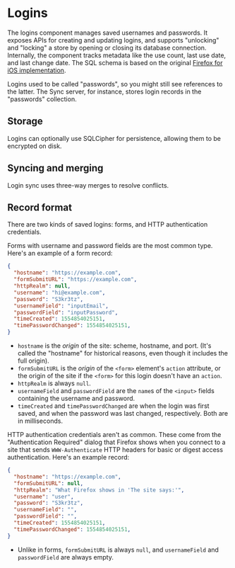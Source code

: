 # Logins

The logins component manages saved usernames and passwords. It exposes APIs for creating and updating logins, and supports "unlocking" and "locking" a store by opening or closing its database connection. Internally, the component tracks metadata like the use count, last use date, and last change date. The SQL schema is based on the original [Firefox for iOS implementation](https://github.com/mozilla-mobile/firefox-ios/blob/faa6a2839abf4da2c54ff1b3291174b50b31ab2c/Storage/SQL/SQLiteLogins.swift).

Logins used to be called "passwords", so you might still see references to the latter. The Sync server, for instance, stores login records in the "passwords" collection.

## Storage

Logins can optionally use SQLCipher for persistence, allowing them to be encrypted on disk.

## Syncing and merging

Login sync uses three-way merges to resolve conflicts.

## Record format

There are two kinds of saved logins: forms, and HTTP authentication credentials.

Forms with username and password fields are the most common type. Here's an example of a form record:

```json
{
  "hostname": "https://example.com",
  "formSubmitURL": "https://example.com",
  "httpRealm": null,
  "username": "hi@example.com",
  "password": "S3kr3tz",
  "usernameField": "inputEmail",
  "passwordField": "inputPassword",
  "timeCreated": 1554854025151,
  "timePasswordChanged": 1554854025151,
}
```

* `hostname` is the _origin_ of the site: scheme, hostname, and port. (It's called the "hostname" for historical reasons, even though it includes the full origin).
* `formSubmitURL` is the _origin_ of the `<form>` element's `action` attribute, or the origin of the site if the `<form>` for this login doesn't have an `action`.
* `httpRealm` is always `null`.
* `usernameField` and `passwordField` are the `name`s of the `<input>` fields containing the username and password.
* `timeCreated` and `timePasswordChanged` are when the login was first saved, and when the password was last changed, respectively. Both are in milliseconds.

HTTP authentication credentials aren't as common. These come from the "Authentication Required" dialog that Firefox shows when you connect to a site that sends `WWW-Authenticate` HTTP headers for basic or digest access authentication. Here's an example record:

```json
{
  "hostname": "https://example.com",
  "formSubmitURL": null,
  "httpRealm": "What Firefox shows in 'The site says:'",
  "username": "user",
  "password": "S3kr3tz",
  "usernameField": "",
  "passwordField": "",
  "timeCreated": 1554854025151,
  "timePasswordChanged": 1554854025151,
}
```

* Unlike in forms, `formSubmitURL` is always `null`, and `usernameField` and `passwordField` are always empty.
